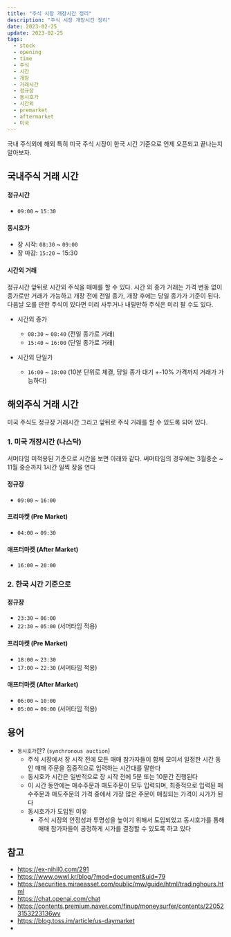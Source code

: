 ```yaml
---
title: "주식 시장 개장시간 정리"
description: "주식 시장 개장시간 정리"
date: 2023-02-25
update: 2023-02-25
tags:
  - stock
  - opening
  - time
  - 주식
  - 시간
  - 개장
  - 거래시간
  - 정규장
  - 동시호가
  - 시간외
  - premarket
  - aftermarket
  - 미국
---
```


국내 주식외에 해외 특히 미국 주식 시장이 한국 시간 기준으로 언제 오픈되고 끝나는지 알아보자.

## 국내주식 거래 시간

#### 정규시간

- `09:00` ~ `15:30`

#### 동시호가

- 장 시작: `08:30` ~ `09:00`
- 장 마감: `15:20` ~ 15:30

#### 시간외 거래

정규시간 앞뒤로 시간외 주식을 매매를 할 수 있다. 시간 외 종가 거래는 가격 변동 없이 종가로만 거래가 가능하고 개장 전에 전일 종가, 개장 후에는 당일 종가가 기준이 된다. 다음날 오를 만한 주식이 있다면 미리 사두거나 내릴만하 주식은 미리 팔 수도 있다.

- 시간외 종가
    - `08:30` ~ `08:40` (전일 종가로 거래)
    - `15:40` ~ `16:00` (단일 종가로 거래)

- 시간외 단일가
    - `16:00` ~ `18:00` (10분 단위로 체결, 당일 종가 대기 +-10% 가격까지 거래가 가능하다)


## 해외주식 거래 시간

미국 주식도 정규장 거래시간 그리고 앞뒤로 주식 거래를 할 수 있도록 되어 있다.

### 1. 미국 개장시간 (나스닥)

서머타임 미적용된 기준으로 시간을 보면 아래와 같다. 써머타임의 경우에는 3월중순 ~ 11월 중순까지 1시간 일찍 장을 연다

#### 정규장

- `09:00` ~ `16:00`

#### 프리마켓 (Pre Market)

- `04:00` ~ `09:30`

#### 애프터마켓 (After Market)

- `16:00` ~ `20:00`

### 2. 한국 시간 기준으로

#### 정규장

- `23:30` ~ `06:00`
- `22:30` ~ `05:00` (서머타임 적용)

#### 프리마켓 (Pre Market)

- `18:00` ~ `23:30`
- `17:00` ~ `22:30` (서머타임 적용)

#### 애프터마켓 (After Market)

- `06:00` ~ `10:00`
- `05:00` ~ `09:00` (서머타임 적용)

## 용어

- `동시호가`란? (`synchronous auction`)
    - 주식 시장에서 장 시작 전에 모든 매매 참가자들이 함께 모여서 일정한 시간 동안 매매 주문을 집중적으로 입력하는 시간대를 말한다
    - 동시호가 시간은 일반적으로 장 시작 전에 5분 또는 10분간 진행된다
    - 이 시간 동안에는 매수주문과 매도주문이 모두 입력되며, 최종적으로 입력된 매수주문과 매도주문의 가격 중에서 가장 많은 주문이 매칭되는 가격이 시가가 된다
    - 동시호가가 도입된 이유
        - 주식 시장의 안정성과 투명성을 높이기 위해서 도입되었고 동시호가를 통해 매매 참가자들이 공정하게 시가를 결정할 수 있도록 하고 있다

## 참고

- https://ex-nihil0.com/291
- https://www.owwl.kr/blog/?mod=document&uid=79
- https://securities.miraeasset.com/public/mw/guide/html/tradinghours.html
- https://chat.openai.com/chat
- https://contents.premium.naver.com/finup/moneysurfer/contents/220523153223136wv
- https://blog.toss.im/article/us-daymarket
- 
